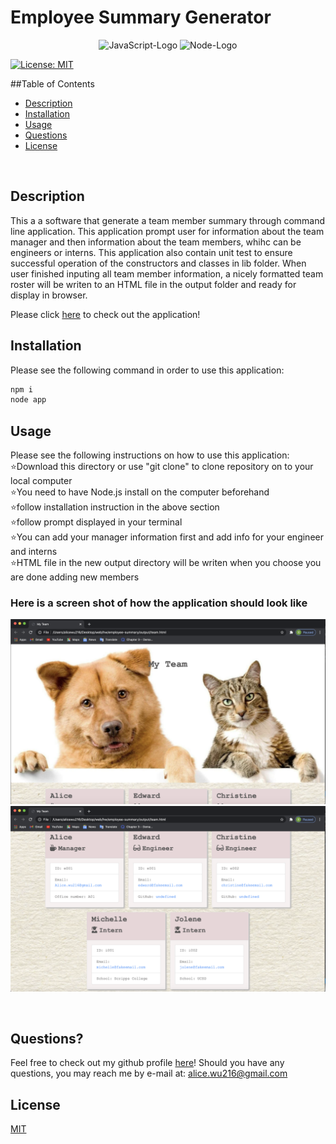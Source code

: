 # Employee Summary Generator

<p align="center">
  <img src="https://img.shields.io/badge/JavaScript-323330?style=for-the-badge&logo=javascript&logoColor=F7DF1E" alt="JavaScript-Logo">
  <img src="https://img.shields.io/badge/Node.js-43853D?style=for-the-badge&logo=node.js&logoColor=white" alt="Node-Logo">
</p>

[![License: MIT](https://img.shields.io/badge/License-MIT-yellow.svg)](https://opensource.org/licenses/MIT)

##Table of Contents
* [Description](#description)
* [Installation](#installation)
* [Usage](#usage)
* [Questions](#questions)
* [License](#license)

<br>

## Description
This a a software that generate a team member summary through command line application. This application prompt user for information about the team manager and then information about the team members, whihc can be engineers or interns. This application also contain unit test to ensure successful operation of the constructors and classes in lib folder. When user finished inputing all team member information, a nicely formatted team roster will be writen to an HTML file in the output folder and ready for display in browser.

Please click [here](https://youtu.be/oQFXaWZnW8Q) to check out the application!
<br>

## Installation
Please see the following command in order to use this application:<br>
```bash
npm i  
node app 
```

## Usage
Please see the following instructions on how to use this application: <br>
⭐Download this directory or use "git clone" to clone repository on to your local computer<br>
⭐You need to have Node.js install on the computer beforehand<br>
⭐follow installation instruction in the above section<br>
⭐follow prompt displayed in your terminal<br>
⭐You can add your manager information first and add info for your engineer and interns <br>
⭐HTML file in the new output directory will be writen when you choose you are done adding new members<br>

### Here is a screen shot of how the application should look like
![screenshot1](./Assets/01.png)
![screenshot2](./Assets/02.png)

<br>

## Questions?
Feel free to check out my github profile [here](https://github.com/)!
Should you have any questions, you may reach me by e-mail at: alice.wu216@gmail.com

## License
[MIT](https://choosealicense.com/licenses/mit/#)
